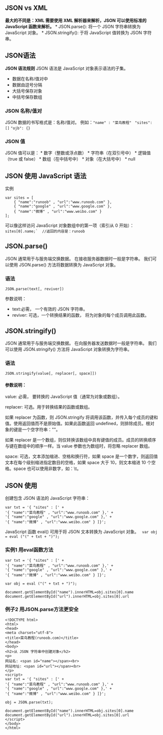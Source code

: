 ## JSON vs XML
 **最大的不同是：XML 需要使用 XML 解析器来解析，JSON 可以使用标准的 JavaScript 函数来解析。**
    * JSON.parse(): 将一个 JSON 字符串转换为 JavaScript 对象。
    * JSON.stringify(): 于将 JavaScript 值转换为 JSON 字符串。

## JSON语法
**JSON 语法规则**
JSON 语法是 JavaScript 对象表示语法的子集。
  * 数据在名称/值对中
  * 数据由逗号分隔
  *	大括号保存对象
  *	中括号保存数组
### JSON 名称/值对
JSON 数据的书写格式是：名称/值对。 例如：`"name" : "菜鸟教程"`  ` "sites": []`   `"ojb": {}`

### JSON 值
JSON 值可以是：
	* 数字（整数或浮点数）
	* 字符串（在双引号中）
	* 逻辑值（true 或 false）
	* 数组（在中括号中）
	* 对象（在大括号中）
	* null
## JSON 使用 JavaScript 语法
实例
```
var sites = [
    { "name":"runoob" , "url":"www.runoob.com" }, 
    { "name":"google" , "url":"www.google.com" }, 
    { "name":"微博" , "url":"www.weibo.com" }
];
```
可以像这样访问 JavaScript 对象数组中的第一项（索引从 0 开始）：
``` sites[0].name;`  //返回的内容是：runoob ```


## JSON.parse()
JSON 通常用于与服务端交换数据。
在接收服务器数据时一般是字符串。
我们可以使用 JSON.parse() 方法将数据转换为 JavaScript 对象。

### 语法
`JSON.parse(text[, reviver])`

参数说明：
   * text:必需， 一个有效的 JSON 字符串。
   * reviver: 可选，一个转换结果的函数， 将为对象的每个成员调用此函数。

## JSON.stringify()
JSON 通常用于与服务端交换数据。
在向服务器发送数据时一般是字符串。
我们可以使用 JSON.stringify() 方法将 JavaScript 对象转换为字符串。
### 语法
`JSON.stringify(value[, replacer[, space]])`
#### 参数说明：
value:
必需， 要转换的 JavaScript 值（通常为对象或数组）。

replacer:
可选。用于转换结果的函数或数组。

如果 replacer 为函数，则 JSON.stringify 将调用该函数，并传入每个成员的键和值。使用返回值而不是原始值。如果此函数返回 undefined，则排除成员。根对象的键是一个空字符串：""。

如果 replacer 是一个数组，则仅转换该数组中具有键值的成员。成员的转换顺序与键在数组中的顺序一样。当 value 参数也为数组时，将忽略 replacer 数组。

space:
可选，文本添加缩进、空格和换行符，如果 space 是一个数字，则返回值文本在每个级别缩进指定数目的空格，如果 space 大于 10，则文本缩进 10 个空格。space 也可以使用非数字，如：\t。


## JSON 使用
创建包含 JSON 语法的 JavaScript 字符串：
```
var txt = '{ "sites" : [' +
'{ "name":"菜鸟教程" , "url":"www.runoob.com" },' +
'{ "name":"google" , "url":"www.google.com" },' +
'{ "name":"微博" , "url":"www.weibo.com" } ]}';
```
JavaScript 函数 eval() 可用于将 JSON 文本转换为 JavaScript 对象。
``` var obj = eval ("(" + txt + ")");```

### 实例1 用eval函数方法
```
var txt = '{ "sites" : [' +
'{ "name":"菜鸟教程" , "url":"www.runoob.com" },' +
'{ "name":"google" , "url":"www.google.com" },' +
'{ "name":"微博" , "url":"www.weibo.com" } ]}';
 
var obj = eval ("(" + txt + ")");
 
document.getElementById("name").innerHTML=obj.sites[0].name 
document.getElementById("url").innerHTML=obj.sites[0].url
```

### 例子2 用JSON.parse方法更安全
```
<!DOCTYPE html>
<html>
<head>
<meta charset="utf-8">
<title>菜鸟教程(runoob.com)</title>
</head>
<body>
<h2>从 JSON 字符串中创建对象</h2>
<p>
网站名: <span id="name"></span><br> 
网站地址: <span id="url"></span><br> 
</p> 
<script>
var txt = '{ "sites" : [' +
'{ "name":"菜鸟教程" , "url":"www.runoob.com" },' +
'{ "name":"google" , "url":"www.google.com" },' +
'{ "name":"微博" , "url":"www.weibo.com" } ]}';

obj = JSON.parse(txt);

document.getElementById("name").innerHTML=obj.sites[0].name 
document.getElementById("url").innerHTML=obj.sites[0].url
</script>
</body>
</html>
```